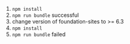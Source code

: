1. ```npm install```
2. ```npm run bundle``` successful
3. change version of foundation-sites to >= 6.3
4. ```npm install```
5. ```npm run bundle``` failed